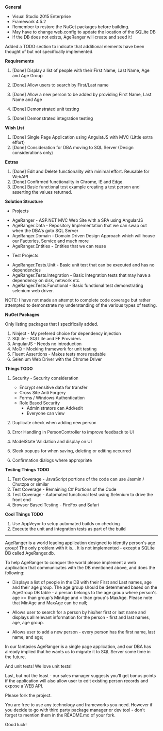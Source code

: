 **General**

- Visual Studio 2015 Enterprise
- Framework 4.5.2
- Remember to restore the NuGet packages before building.
- May have to change web.config to update the location of the SQLite DB
- If the DB does not exists, AgeRanger will create and seed it!

Added a TODO section to indicate that additional elements have been thought of but not specifically implemented. 

**Requirements**

1. [Done] Display a list of people with their First Name, Last Name, Age and Age Group
2. [Done] Allow users to search by First/Last name
3. [Done] Allow a new person to be added by providing First Name, Last Name and Age

4. [Done] Demonstrated unit testing
5. [Done] Demonstrated integration testing

**Wish List**

1. [Done] Single Page Application using AngulatJS with MVC (Little extra effort)
2. [Done] Consideration for DBA moving to SQL Server (Design considerations only)

**Extras**

1. [Done] Edit and Delete functionality with minimal effort. Reusable for WebAPI 
2. [Done] Confirmed functionality in Chrome, IE and Edge. 
3. [Done] Basic functional test example creating a test person and asserting the values returned.

**Solution Structure**

* Projects

- AgeRanger - ASP.NET MVC Web Site with a SPA using AngularJS
- AgeRanger.Data - Repository Implementation that we can swap out when the DBA's goto SQL Server
- AgeRanger.Domain - Domain Driven Design Approach which will house our Factories, Service and much more
- AgeRanger.Entities - Entities that we can reuse

* Test Projects

- AgeRanger.Tests.Unit - Basic unit test that can be executed and has no dependencies 
- AgeRanger.Tests.Integration - Basic Integration tests that may have a dependency on disk, network etc.
- AgeRanger.Tests.Functional - Basic functional test demonstrating selenium web driver.

NOTE: I have not made an attempt to complete code coverage but rather attempted to demonstrate my understanding of the various types of testing.

**NuGet Packages**

Only listing packages that I specifically added.

1. Ninject - My prefered choice for dependency injection
2. SQLite - SQLLite and EF Providers
3. AngularJS - Needs no introduction
4. MoQ - Mocking framework for unit testing
5. Fluent Assertions - Makes tests more readable
6. Selenium Web Driver with the Chrome Driver

**Things TODO**

1. Security - Security consideration
	- Encrypt sensitive data for transfer
	- Cross Site Anti Forgery
	- Forms / Windows Authentication
	- Role Based Security 
		- Administrators can Add/edit
		- Everyone can view

2. Duplicate check when adding new person
3. Error Handling in PersonController to improve feedback to UI
4. ModelState Validation and display on UI
5. Sleek popups for when saving, deleting or editing occurred
6. Confirmation dialogs where appropriate

**Testing Things TODO**

1. Test Coverage - JavaScript portions of the code can use Jasmin / Chutzpa or similar
2. Test Coverage - Remaining C# Portions of the Code
3. Test Coverage - Automated functional test using Selenium to drive the front end
4. Browser Based Testing - FireFox and Safari

**Cool Things TODO**

1. Use AppVeyor to setup automated builds on checking
2. Execute the unit and integration tests as part of the build

-----------------------------------------------

AgeRanger is a world leading application designed to identify person's age group!
The only problem with it is... It is not implemented - except a SQLite DB called AgeRanger.db.

To help AgeRanger to conquer the world please implement a web application that communicates with the DB mentioned above, 
and does the following:

 - Displays a list of people in the DB with their First and Last names, age and their age group. 
	The age group should be determened based on the AgeGroup DB table - a person belongs to the age group where person's 
	age >= 	than group's MinAge and < than group's MaxAge. Please note that MinAge and MaxAge can be null;

 - Allows user to search for a person by his/her first or last name and displays all relevant information for the person - 
	first and last names, age, age group.

 - Allows user to add a new person - every person has the first name, last name, and age;
 
In our fantasies AgeRanger is a single page application, and our DBA has already implied that he wants us to migrate 
	it to SQL Server some time in the future.

And unit tests! We love unit tests!

Last, but not the least - our sales manager suggests you'll get bonus points if the application will also allow 
user to edit existing person records and expose a WEB API.

Please fork the project.

You are free to use any technology and frameworks you need. However if you decide to go with third party package 
	manager or dev tool - don't forget to mention them in the README.md of your fork.

Good luck!